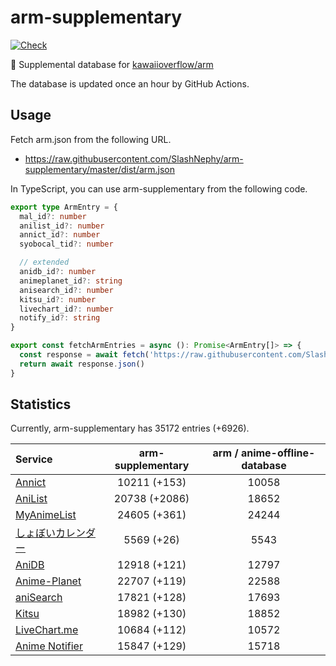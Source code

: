 # arm-supplementary

[![Check](https://github.com/SlashNephy/arm-supplementary/actions/workflows/check-node.yml/badge.svg)](https://github.com/SlashNephy/arm-supplementary/actions/workflows/check-node.yml)

💊 Supplemental database for [kawaiioverflow/arm](https://github.com/kawaiioverflow/arm)

The database is updated once an hour by GitHub Actions.

## Usage

Fetch arm.json from the following URL.

- https://raw.githubusercontent.com/SlashNephy/arm-supplementary/master/dist/arm.json

In TypeScript, you can use arm-supplementary from the following code.

```TypeScript
export type ArmEntry = {
  mal_id?: number
  anilist_id?: number
  annict_id?: number
  syobocal_tid?: number

  // extended
  anidb_id?: number
  animeplanet_id?: string
  anisearch_id?: number
  kitsu_id?: number
  livechart_id?: number
  notify_id?: string
}

export const fetchArmEntries = async (): Promise<ArmEntry[]> => {
  const response = await fetch('https://raw.githubusercontent.com/SlashNephy/arm-supplementary/master/dist/arm.json')
  return await response.json()
}
```

## Statistics

Currently, arm-supplementary has 35172 entries (+6926).

| Service                                     | arm-supplementary | arm / anime-offline-database |
| :------------------------------------------ | :---------------: | :--------------------------: |
| [Annict](https://annict.com)                |   10211 (+153)    |            10058             |
| [AniList](https://anilist.co)               |   20738 (+2086)   |            18652             |
| [MyAnimeList](https://myanimelist.net)      |   24605 (+361)    |            24244             |
| [しょぼいカレンダー](https://cal.syoboi.jp) |    5569 (+26)     |             5543             |
| [AniDB](https://anidb.net)                  |   12918 (+121)    |            12797             |
| [Anime-Planet](https://anime-planet.com)    |   22707 (+119)    |            22588             |
| [aniSearch](https://anisearch.com)          |   17821 (+128)    |            17693             |
| [Kitsu](https://kitsu.io)                   |   18982 (+130)    |            18852             |
| [LiveChart.me](https://livechart.me)        |   10684 (+112)    |            10572             |
| [Anime Notifier](https://notify.moe)        |   15847 (+129)    |            15718             |
